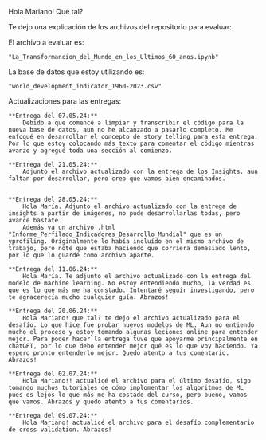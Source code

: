 Hola Mariano! Qué tal?

Te dejo una explicación de los archivos del repositorio para evaluar:

El archivo a evaluar es:

    "La_Transformancion_del_Mundo_en_los_Ultimos_60_anos.ipynb"

La base de datos que estoy utilizando es:

    "world_development_indicator_1960-2023.csv"


Actualizaciones para las entregas:

    **Entrega del 07.05.24:**
        Debido a que comencé a limpiar y transcribir el código para la nueva base de datos, aun no he alcanzado a pasarlo completo. Me enfoqué en desarrollar el concepto de story telling para esta entrega. Por lo que estoy colocando más texto para comentar el código mientras avanzo y agregué toda una sección al comienzo.

    **Entrega del 21.05.24:**
        Adjunto el archivo actualizado con la entrega de los Insights. aun faltan por desarrollar, pero creo que vamos bien encaminados.


    **Entrega del 28.05.24:**
        Hola María. Adjunto el archivo actualizado con la entrega de insights a partir de imágenes, no pude desarrollarlas todas, pero avancé bastate.
        Además va un archivo .html "Informe_Perfilado_Indicadores_Desarrollo_Mundial" que es un yprofiling. Originalmente lo había incluído en el mismo archivo de trabajo, pero noté que estaba haciendo que corriera demasiado lento, por lo que lo guardé como archivo aparte.

    **Entrega del 11.06.24:**
        Hola María. Te adjunto el archivo actualizado con la entrega del modelo de machine learning. No estoy entendiendo mucho, la verdad es que es lo que más me ha constado. Intentaré seguir investigando, pero te agracerecía mucho cualquier guía. Abrazos!

    **Entrega del 20.06.24:**
        Hola Mariano! que tal? te dejo el archivo actualizado para el desafío. Lo que hice fue probar nuevos modelos de ML. Aun no entiendo mucho el proceso y estoy tomando algunas leciones online para entender mejor. Para poder hacer la entrega tuve que apoyarme principalmente en chatGPT, por lo que debo entender mejor qué es lo que voy haciendo. Ya espero pronto entenderlo mejor. Quedo atento a tus comentario. Abrazos!

    **Entrega del 02.07.24:**
        Hola Mariano!! actualicé el archivo para el último desafío, sigo tomando muchos tutoriales de cómo implomentar los algoritmos de ML pues es lejos lo que más me ha costado del curso, pero bueno, vamos que vamos. Abrazos y quedo atento a tus comentarios.
        
    **Entrega del 09.07.24:**
        Hola Mariano! actualicé el archivo para el desafío complementario de cross validation. Abrazos!
        

